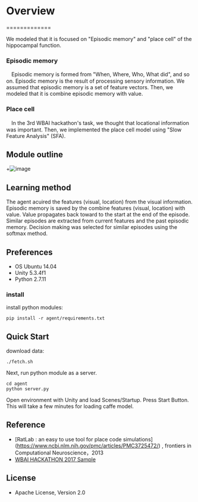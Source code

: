 # Overview
=============

 We modeled that it is focused on "Episodic memory" and "place cell" of the hippocampal function.

### Episodic memory

　Episodic memory is formed from "When, Where, Who, What did", and so on. Episodic memory is the result of processing sensory information. We assumed that episodic memory is a set of feature vectors.
Then, we modeled that it is combine episodic memory with value.

### Place cell

　In the 3rd WBAI hackathon's task, we thought that locational information was important.
Then, we implemented the place cell model using "Slow Feature Analysis" (SFA).


## Module outline

+![image](https://user-images.githubusercontent.com/30830112/37890140-63568ac8-310a-11e8-8f29-12bd28c695ab.png)


## Learning method

 The agent acuired the features (visual, location) from the visual information.
Episodic memory is saved by the combine features (visual, location) with value.
Value propagates back toward to the start at the end of the episode.
Similar episodes are extracted from current features and the past episodic memory.
Decision making was selected for similar episodes using the softmax method.

## Preferences

- OS Ubuntu 14.04
- Unity 5.3.4f1
- Python 2.7.11

### install
install python modules:
```
pip install -r agent/requirements.txt
```

## Quick Start
download data:

```
./fetch.sh
```

Next, run python module as a server.

```
cd agent
python server.py
```
Open environment with Unity and load Scenes/Startup.
Press Start Button. This will take a few minutes for loading caffe model.

## Reference 

+ [RatLab : an easy to use tool for place code simulations] (https://www.ncbi.nlm.nih.gov/pmc/articles/PMC3725472/) , frontiers in Computational Neuroscience，2013
+ [WBAI HACKATHON 2017 Sample](https://github.com/wbap/hackathon-2017-sample)

## License
+ Apache License, Version 2.0
